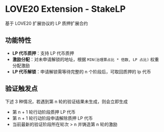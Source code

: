 # LOVE20 Extension - StakeLP

基于 LOVE20 扩展协议的 LP 质押扩展合约

## 功能特性

- **LP 代币质押**：支持 LP 代币质押
- **激励分配**：对未申请解锁的地址，根据 `MIN(治理票占比 * 倍数, LP 占比)` 权重分配激励
- **LP 代币解锁**：申请解锁需等待完整的 n 个阶段后，可取回质押的 lp 代币

## 验证触发点

下述 3 种情况，若遇到第 n 轮的验证结果未生成，则会立即生成

- 第 n + 1 轮行动阶段质押 LP 代币
- 第 n + 1 轮行动阶段申请解除质押 LP 代币
- 当前最新的验证阶段所在轮次 > n 并铸造第 n 轮的激励
